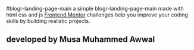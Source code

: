 #blogr-landing-page-main
a simple blogr-landing-page-main made with html css and js
[Frontend Mentor](https://www.frontendmentor.io) challenges help you improve your coding skills by building realistic projects.
## developed by Musa Muhammed Awwal
